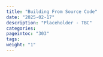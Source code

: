 ```yaml
---
title: "Building From Source Code"
date: "2025-02-17"
description: "Placeholder - TBC"
categories:
pageintoc: "303"
tags:
weight: "1"
---
```


<!--# References -->


























